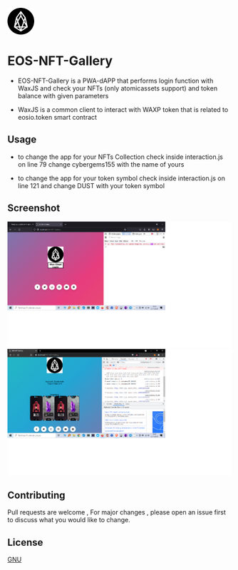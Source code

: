 
![logo](https://github.com/WebDiamond/EOS-NFT-Gallery/blob/main/logo.png)

# EOS-NFT-Gallery

* EOS-NFT-Gallery is a PWA-dAPP that performs login function with WaxJS
and check your NFTs (only atomicassets support) and token balance with given parameters

* WaxJS is a common client to interact with WAXP token that is related to eosio.token smart contract

## Usage

* to change the app for your NFTs Collection check inside interaction.js
  on line 79 change cybergems155 with the name of yours

* to change the app for your token symbol check inside interaction.js
  on line 121 and change DUST with your token symbol

## Screenshot

![Screenshot 1](https://github.com/WebDiamond/EOS-NFT-Gallery/blob/main/proof.png)
![Screenshot 2](https://github.com/WebDiamond/EOS-NFT-Gallery/blob/main/proof2.png)

## Contributing

Pull requests are welcome , For major changes , please open an issue
first to discuss what you would like to change.


## License
[GNU](https://choosealicense.com/licenses/gnu/)
